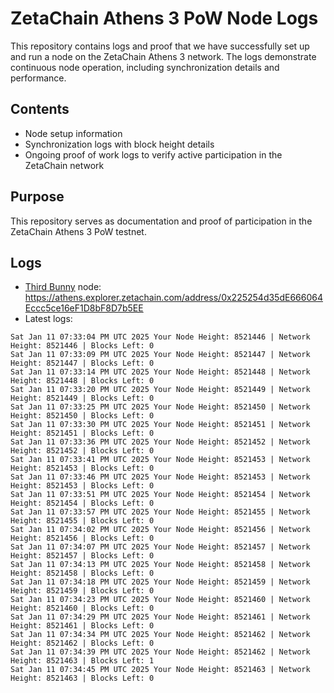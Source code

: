 # ZetaChain Athens 3 PoW Node Logs
This repository contains logs and proof that we have successfully set up and run a node on the ZetaChain Athens 3 network. The logs demonstrate continuous node operation, including synchronization details and performance.

## Contents
- Node setup information
- Synchronization logs with block height details
- Ongoing proof of work logs to verify active participation in the ZetaChain network

## Purpose
This repository serves as documentation and proof of participation in the ZetaChain Athens 3 PoW testnet.

## Logs

- [Third Bunny](https://thirdbunny.xyz/) node: https://athens.explorer.zetachain.com/address/0x225254d35dE666064Eccc5ce16eF1D8bF8D7b5EE
- Latest logs:
```
Sat Jan 11 07:33:04 PM UTC 2025 Your Node Height: 8521446 | Network Height: 8521446 | Blocks Left: 0
Sat Jan 11 07:33:09 PM UTC 2025 Your Node Height: 8521447 | Network Height: 8521447 | Blocks Left: 0
Sat Jan 11 07:33:14 PM UTC 2025 Your Node Height: 8521448 | Network Height: 8521448 | Blocks Left: 0
Sat Jan 11 07:33:20 PM UTC 2025 Your Node Height: 8521449 | Network Height: 8521449 | Blocks Left: 0
Sat Jan 11 07:33:25 PM UTC 2025 Your Node Height: 8521450 | Network Height: 8521450 | Blocks Left: 0
Sat Jan 11 07:33:30 PM UTC 2025 Your Node Height: 8521451 | Network Height: 8521451 | Blocks Left: 0
Sat Jan 11 07:33:36 PM UTC 2025 Your Node Height: 8521452 | Network Height: 8521452 | Blocks Left: 0
Sat Jan 11 07:33:41 PM UTC 2025 Your Node Height: 8521453 | Network Height: 8521453 | Blocks Left: 0
Sat Jan 11 07:33:46 PM UTC 2025 Your Node Height: 8521453 | Network Height: 8521453 | Blocks Left: 0
Sat Jan 11 07:33:51 PM UTC 2025 Your Node Height: 8521454 | Network Height: 8521454 | Blocks Left: 0
Sat Jan 11 07:33:57 PM UTC 2025 Your Node Height: 8521455 | Network Height: 8521455 | Blocks Left: 0
Sat Jan 11 07:34:02 PM UTC 2025 Your Node Height: 8521456 | Network Height: 8521456 | Blocks Left: 0
Sat Jan 11 07:34:07 PM UTC 2025 Your Node Height: 8521457 | Network Height: 8521457 | Blocks Left: 0
Sat Jan 11 07:34:13 PM UTC 2025 Your Node Height: 8521458 | Network Height: 8521458 | Blocks Left: 0
Sat Jan 11 07:34:18 PM UTC 2025 Your Node Height: 8521459 | Network Height: 8521459 | Blocks Left: 0
Sat Jan 11 07:34:23 PM UTC 2025 Your Node Height: 8521460 | Network Height: 8521460 | Blocks Left: 0
Sat Jan 11 07:34:29 PM UTC 2025 Your Node Height: 8521461 | Network Height: 8521461 | Blocks Left: 0
Sat Jan 11 07:34:34 PM UTC 2025 Your Node Height: 8521462 | Network Height: 8521462 | Blocks Left: 0
Sat Jan 11 07:34:39 PM UTC 2025 Your Node Height: 8521462 | Network Height: 8521463 | Blocks Left: 1
Sat Jan 11 07:34:45 PM UTC 2025 Your Node Height: 8521463 | Network Height: 8521463 | Blocks Left: 0
```
